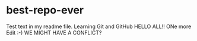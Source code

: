 # best-repo-ever
Test text in my readme file. Learning Git and GitHub
HELLO ALL!! ONe more Edit :-) 
WE MIGHT HAVE A CONFLICT? 